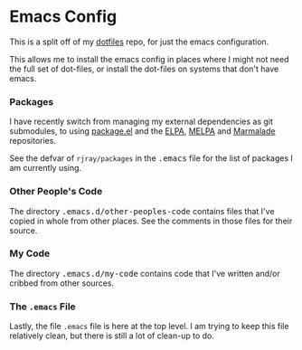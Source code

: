 # Emacs Config

This is a split off of my [dotfiles](https://github.com/rjray/dotfiles) repo,
for just the emacs configuration.

This allows me to install the emacs config in places where I might not need
the full set of dot-files, or install the dot-files on systems that don't
have emacs.

### Packages

I have recently switch from managing my external dependencies as git
submodules, to using [package.el](http://wikemacs.org/wiki/Package.el) and the
[ELPA](https://www.emacswiki.org/emacs/ELPA),
[MELPA](https://www.emacswiki.org/emacs/MELPA)
and [Marmalade](https://www.emacswiki.org/emacs/MarmaladeRepo) repositories.

See the defvar of `rjray/packages` in the <kbd>.emacs</kbd> file for the list
of packages I am currently using.

### Other People's Code

The directory <kbd>.emacs.d/other-peoples-code</kbd> contains files that I've
copied in whole from other places. See the comments in those files for their
source.

### My Code

The directory <kbd>.emacs.d/my-code</kbd> contains code that I've written
and/or cribbed from other sources.

### The `.emacs` File

Lastly, the file `.emacs` file is here at the top level. I am trying to keep
this file relatively clean, but there is still a lot of clean-up to do.
